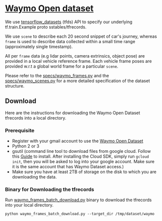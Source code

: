 # [Waymo Open dataset]

We use [tensorflow_datasets](https://www.tensorflow.org/datasets) (tfds) API to
specify our underlying tf.train.Example proto sstables/tfrecords.

We use `scene` to describe each 20 second snippet of car's journey, whereas
`frame` is used to describe data collected within a small time range
(approximately single timestamp).

All per `frame` data (e.g lidar points, camera extrinsics, object pose) are
provided in a local vehicle reference frame. Each vehicle frame poses are
provided w.r.t a global world frame for a particular `scene`.

Please refer to the
[specs/waymo_frames.py](https://github.com/google-research/google-research/blob/master/tf3d/datasets/specs/waymo_frames.py)
and the
[specs/waymo_scenes.py](https://github.com/google-research/google-research/blob/master/tf3d/datasets/specs/waymo_scenes.py)
for a more detailed specification of the dataset structure.

## Download

Here are the instructions for downloading the Waymo Open Dataset tfrecords into
a local directory.

### Prerequisite

*   Register with your gmail account to use the
    [Waymo Open Dataset](https://waymo.com/open/)
*   Python 2 or 3
*   gsutil (command line tool to download files from google cloud. Follow this
    [Guide](https://cloud.google.com/sdk/docs) to install. After installing the
    Cloud SDK, simply run `gcloud init`, then you will be asked to log into your
    google account. Make sure it is the same account that has Waymo Dataset
    access.)
*   Make sure you have at least 2TB of storage on the disk to which you are
    downloading the data.

### Binary for Downloading the tfrecords

Run
[waymo_frames_batch_download.py](https://github.com/google-research/google-research/blob/master/tf3d/datasets/tools/waymo_frames_batch_download.py)
binary to download the tfrecords into your local directory.

```
python waymo_frames_batch_download.py --target_dir /tmp/dataset/waymo
```

[Waymo Open dataset]: https://waymo.com/open/
